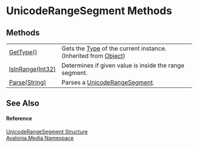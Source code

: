 # UnicodeRangeSegment Methods




## Methods
<table>
<tr>
<td><a href="https://learn.microsoft.com/dotnet/api/system.object.gettype" target="_blank" rel="noopener noreferrer">GetType()</a></td>
<td>Gets the <a href="https://learn.microsoft.com/dotnet/api/system.type" target="_blank" rel="noopener noreferrer">Type</a> of the current instance.<br />(Inherited from <a href="https://learn.microsoft.com/dotnet/api/system.object" target="_blank" rel="noopener noreferrer">Object</a>)</td>
</tr>
<tr>
<td><a href="M_Avalonia_Media_UnicodeRangeSegment_IsInRange">IsInRange(Int32)</a></td>
<td>Determines if given value is inside the range segment.</td>
</tr>
<tr>
<td><a href="M_Avalonia_Media_UnicodeRangeSegment_Parse">Parse(String)</a></td>
<td>Parses a <a href="T_Avalonia_Media_UnicodeRangeSegment">UnicodeRangeSegment</a>.</td>
</tr>
</table>

## See Also


#### Reference
<a href="T_Avalonia_Media_UnicodeRangeSegment">UnicodeRangeSegment Structure</a>  
<a href="N_Avalonia_Media">Avalonia.Media Namespace</a>  

